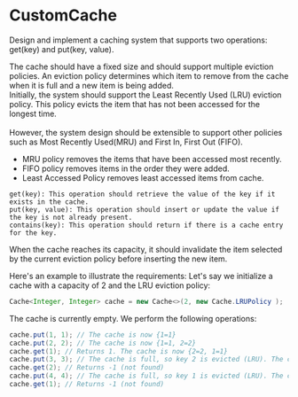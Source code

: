 # CustomCache

Design and implement a caching system that supports two operations: get(key) and put(key, value).

The cache should have a fixed size and should support multiple eviction policies. An eviction policy determines which item to remove from the cache when it is full and a new item is being added.
<br>
Initially, the system should support the Least Recently Used (LRU) eviction policy. This policy evicts the item that has not been accessed for the longest time.
<br>
<br>
However, the system design should be extensible to support other policies such as Most Recently Used(MRU) and First In, First Out (FIFO).

* MRU policy removes the items that have been accessed most recently.
* FIFO policy removes items in the order they were added.
* Least Accessed Policy removes least accessed items from cache.

```
get(key): This operation should retrieve the value of the key if it exists in the cache.
put(key, value): This operation should insert or update the value if the key is not already present.
contains(key): This operation should return if there is a cache entry for the key.
```
When the cache reaches its capacity, it should invalidate the item selected by the current eviction policy before inserting the new item.


Here's an example to illustrate the requirements:
Let's say we initialize a cache with a capacity of 2 and the LRU eviction policy:
```java
Cache<Integer, Integer> cache = new Cache<>(2, new Cache.LRUPolicy );
```
The cache is currently empty.
We perform the following operations: 

```java
cache.put(1, 1); // The cache is now {1=1}
cache.put(2, 2); // The cache is now {1=1, 2=2}
cache.get(1); // Returns 1. The cache is now {2=2, 1=1}
cache.put(3, 3); // The cache is full, so key 2 is evicted (LRU). The cache is now {1=1,3=3}
cache.get(2); // Returns -1 (not found)
cache.put(4, 4); // The cache is full, so key 1 is evicted (LRU). The cache is now {3=3,4=4)
cache.get(1); // Returns -1 (not found)
```

